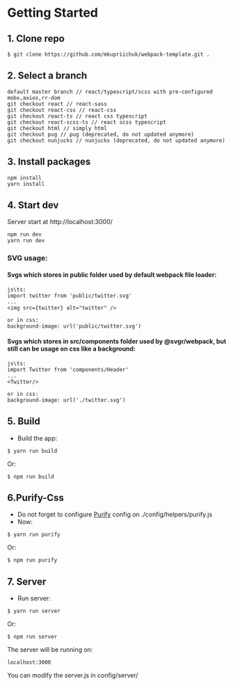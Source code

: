 # Getting Started

## 1. Clone repo

```
$ git clone https://github.com/mkupriichuk/webpack-template.git .
```

## 2. Select a branch

```
default master branch // react/typescript/scss with pre-configured mobx,axios,rr-dom
git checkout react // react-sass
git checkout react-css // react-css
git checkout react-ts // react css typescript
git checkout react-scss-ts // react scss typescript
git checkout html // simply html
git checkout pug // pug (deprecated, do not updated anymore)
git checkout nunjucks // nunjucks (deprecated, do not updated anymore)
```

## 3. Install packages

```
npm install
yarn install
```


## 4. Start dev

Server start at http://localhost:3000/

```
npm run dev
yarn run dev
```

### SVG usage:
#### Svgs which stores in public folder used by default webpack file loader:
```
js\ts:
import twitter from 'public/twitter.svg'
...
<img src={twitter} alt="twitter" />

or in css:
background-image: url('public/twitter.svg')
```

#### Svgs which stores in src/components folder used by @svgr/webpack, but still can be usage on css like a background: 
```
js\ts:
import Twitter from 'components/Header'
...
<Twitter/>

or in css:
background-image: url('./twitter.svg')
```
## 5. Build

- Build the app:

```
$ yarn run build
```
Or:

```
$ npm run build
```

## 6.Purify-Css
  - Do not forget to configure [Purify](https://github.com/purifycss/purifycss) config on ./config/helpers/purify.js
  - Now:

```
$ yarn run purify
```
Or:

```
$ npm run purify
```

## 7. Server
- Run server:

```
$ yarn run server
```
Or:

```
$ npm run server
```

The server will be running on:

```
localhost:3000
```

You can modify the server.js in config/server/
